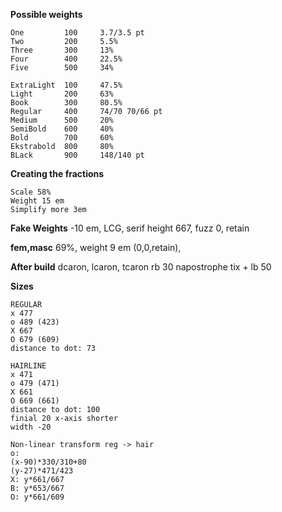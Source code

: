 **Possible weights**
```
One         100		3.7/3.5 pt		
Two         200		5.5%		
Three       300		13%		
Four        400		22.5%	
Five        500		34%		

ExtraLight  100		47.5%	
Light       200		63%
Book        300		80.5%
Regular     400		74/70 70/66 pt		
Medium      500		20%
SemiBold    600		40%
Bold        700		60%
Ekstrabold  800		80%
BLack       900		148/140 pt
```

**Creating the fractions**
```
Scale 58%
Weight 15 em
Simplify more 3em
```

**Fake Weights**
-10 em, LCG, serif height 667, fuzz 0, retain


**fem,masc**
69%, weight 9 em (0,0,retain), 


**After build**
dcaron, lcaron, tcaron rb 30
napostrophe tix + lb 50

**Sizes**

```
REGULAR
x 477
o 489 (423)
X 667
O 679 (609)
distance to dot: 73

HAIRLINE
x 471
o 479 (471)
X 661 
O 669 (661)
distance to dot: 100
finial 20 x-axis shorter
width -20

Non-linear transform reg -> hair
o: 
(x-90)*330/310+80
(y-27)*471/423
X: y*661/667
B: y*653/667
O: y*661/609
```